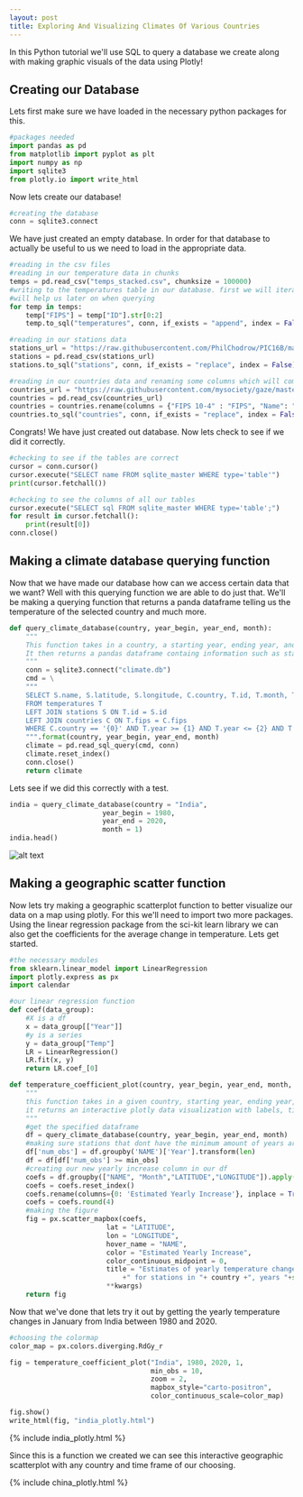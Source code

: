 ```yaml
---
layout: post
title: Exploring And Visualizing Climates Of Various Countries
---
```


In this Python tutorial we'll use SQL to query a database we create along with making graphic visuals of the data using Plotly!

## Creating our Database

Lets first make sure we have loaded in the necessary python packages for this.

```python
#packages needed
import pandas as pd
from matplotlib import pyplot as plt
import numpy as np
import sqlite3
from plotly.io import write_html
```

Now lets create our database! 

```python
#creating the database
conn = sqlite3.connect
```

We have just created an empty database. In order for that database to actually be useful to us we need to load in the appropriate data.

```python
#reading in the csv files
#reading in our temperature data in chunks
temps = pd.read_csv("temps_stacked.csv", chunksize = 100000)
#writing to the temperatures table in our database. first we will iterate through to create a FIPS code column which
#will help us later on when querying
for temp in temps:
    temp["FIPS"] = temp["ID"].str[0:2]
    temp.to_sql("temperatures", conn, if_exists = "append", index = False)

#reading in our stations data
stations_url = "https://raw.githubusercontent.com/PhilChodrow/PIC16B/master/datasets/noaa-ghcn/station-metadata.csv"
stations = pd.read_csv(stations_url)
stations.to_sql("stations", conn, if_exists = "replace", index = False)

#reading in our countries data and renaming some columns which will come in handy later
countries_url = "https://raw.githubusercontent.com/mysociety/gaze/master/data/fips-10-4-to-iso-country-codes.csv"
countries = pd.read_csv(countries_url)
countries = countries.rename(columns = {"FIPS 10-4" : "FIPS", "Name": "Country"})
countries.to_sql("countries", conn, if_exists = "replace", index = False)

```

Congrats! We have just created out database. Now lets check to see if we did it correctly.

```python
#checking to see if the tables are correct
cursor = conn.cursor()
cursor.execute("SELECT name FROM sqlite_master WHERE type='table'")
print(cursor.fetchall())

#checking to see the columns of all our tables
cursor.execute("SELECT sql FROM sqlite_master WHERE type='table';")
for result in cursor.fetchall():
    print(result[0])
conn.close()
```

## Making a climate database querying function

Now that we have made our database how can we access certain data that we want? Well with this querying function we are able to do just that.
We'll be making a querying function that returns a panda dataframe telling us the temperature of the selected country and much more.

```python
def query_climate_database(country, year_begin, year_end, month):
    """
    This function takes in a country, a starting year, ending year, and month.
    It then returns a pandas dataframe containg information such as station names and temperatures for the selected country.
    """
    conn = sqlite3.connect("climate.db")
    cmd = \
    """
    SELECT S.name, S.latitude, S.longitude, C.country, T.id, T.month, T.year, T.temp
    FROM temperatures T
    LEFT JOIN stations S ON T.id = S.id
    LEFT JOIN countries C ON T.fips = C.fips
    WHERE C.country == '{0}' AND T.year >= {1} AND T.year <= {2} AND T.month == {3}
    """.format(country, year_begin, year_end, month)
    climate = pd.read_sql_query(cmd, conn)
    climate.reset_index()
    conn.close()
    return climate
```

Lets see if we did this correctly with a test.

```python
india = query_climate_database(country = "India",
                       year_begin = 1980,
                       year_end = 2020,
                       month = 1)
india.head()
```

![alt text](https://i.gyazo.com/81143a36ad0b42a3f57ba54836afca99.png)

## Making a geographic scatter function

Now lets try making a geographic scatterplot function to better visualize our data on a map using plotly. For this we'll need to import 
two more packages. Using the linear regression package from the sci-kit learn library we can also get the coefficients for the average
change in temperature. Lets get started.

```python
#the necessary modules
from sklearn.linear_model import LinearRegression
import plotly.express as px
import calendar

#our linear regression function
def coef(data_group):
    #X is a df
    x = data_group[["Year"]]
    #y is a series 
    y = data_group["Temp"]   
    LR = LinearRegression()
    LR.fit(x, y)
    return LR.coef_[0]

def temperature_coefficient_plot(country, year_begin, year_end, month, min_obs, **kwargs):
    """
    this function takes in a given country, starting year, ending year, month, minimum required years, and additional arguments for plot customization.
    it returns an interactive plotly data visualization with labels, titles, and more interactive information.
    """
    #get the specified dataframe
    df = query_climate_database(country, year_begin, year_end, month)
    #making sure stations that dont have the minimum amount of years aren't included
    df['num_obs'] = df.groupby('NAME')['Year'].transform(len)
    df = df[df['num_obs'] >= min_obs]
    #creating our new yearly increase column in our df
    coefs = df.groupby(["NAME", "Month","LATITUDE","LONGITUDE"]).apply(coef)
    coefs = coefs.reset_index()
    coefs.rename(columns={0: 'Estimated Yearly Increase'}, inplace = True)
    coefs = coefs.round(4)
    #making the figure
    fig = px.scatter_mapbox(coefs,
                        lat = "LATITUDE", 
                        lon = "LONGITUDE",
                        hover_name = "NAME",
                        color = "Estimated Yearly Increase",
                        color_continuous_midpoint = 0,
                        title = "Estimates of yearly temperature change in "+ calendar.month_name[month] \
                            +" for stations in "+ country +", years "+str(year_begin) + " - "+ str(year_end),
                        **kwargs)
    return fig
```

Now that we've done that lets try it out by getting the yearly temperature changes in January from India between 1980 and 2020.

```python
#choosing the colormap
color_map = px.colors.diverging.RdGy_r

fig = temperature_coefficient_plot("India", 1980, 2020, 1,
                                   min_obs = 10,
                                   zoom = 2,
                                   mapbox_style="carto-positron",
                                   color_continuous_scale=color_map)

fig.show()
write_html(fig, "india_plotly.html")
```

{% include india_plotly.html %}

Since this is a function we created we can see this interactive geographic scatterplot with any country and time frame of our choosing.

{% include china_plotly.html %}